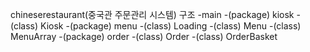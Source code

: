 chineserestaurant(중국관 주문관리 시스템)
구조
-main
-(package) kiosk
-(class) Kiosk
-(package) menu
-(class) Loading
-(class) Menu
-(class) MenuArray
-(package) order
-(class) Order
-(class) OrderBasket

